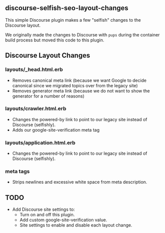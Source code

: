 ## discourse-selfish-seo-layout-changes 

This simple Discourse plugin makes a few "selfish" changes to the Discourse layout.  

We originally made the changes to Discourse with `pups` during the container build process but moved this code to this plugin.

## Discourse Layout Changes

### layouts/_head.html.erb

- Removes canonical meta link (because we want Google to decide canonical since we migrated topics over from the legacy site)
- Removes generator meta link (because we do not want to show the generator for a number of reasons)

### layouts/crawler.html.erb

- Changes the powered-by link to point to our legacy site instead of Discourse (selfishly).
- Adds our google-site-verification meta tag

### layouts/application.html.erb

- Changes the powered-by link to point to our legacy site instead of Discourse (selfishly).

### meta tags

- Strips newlines and excessive white space from meta description.

## TODO

- Add Discourse site settings to:
  - Turn on and off this plugin.
  - Add custom google-site-verification value.
  - Site settings to enable and disable each layout change.

